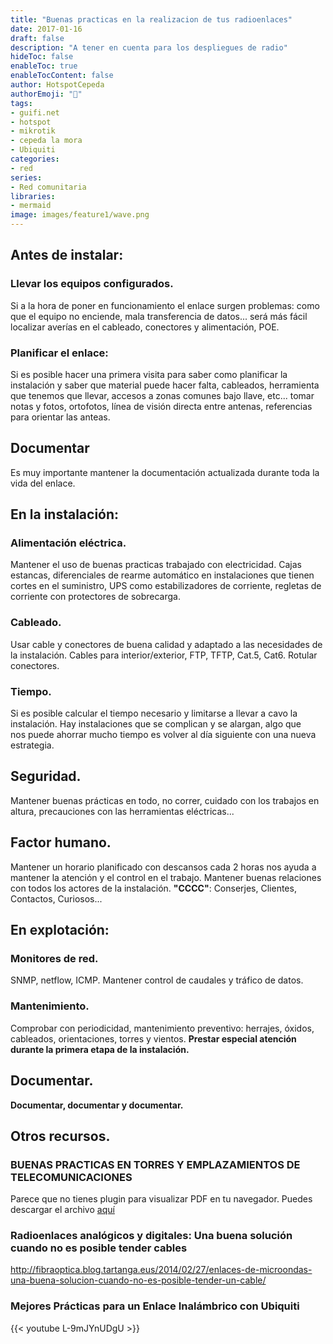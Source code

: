 ```yaml
---
title: "Buenas practicas en la realizacion de tus radioenlaces"
date: 2017-01-16
draft: false
description: "A tener en cuenta para los despliegues de radio"
hideToc: false
enableToc: true
enableTocContent: false
author: HotspotCepeda 
authorEmoji: "🗻"
tags:
- guifi.net
- hotspot
- mikrotik
- cepeda la mora
- Ubiquiti
categories:
- red
series:
- Red comunitaria
libraries:
- mermaid
image: images/feature1/wave.png
---
```

## Antes de instalar:
### Llevar los equipos configurados.
Si a la hora de poner en funcionamiento el enlace surgen problemas: como que el equipo no enciende, mala transferencia de datos... será más fácil localizar averías en el cableado, conectores y alimentación, POE.
### Planificar el enlace:
Si es posible hacer una primera visita para saber como planificar la instalación y saber que material puede hacer falta, cableados, herramienta que tenemos que llevar, accesos a zonas comunes bajo llave, etc... tomar notas y fotos, ortofotos, línea de visión directa entre antenas, referencias para orientar las anteas.
## Documentar
Es muy importante mantener la documentación actualizada durante toda la vida del enlace.
## En la instalación:
### Alimentación eléctrica.
Mantener el uso de buenas practicas trabajado con electricidad.
Cajas estancas, diferenciales de rearme automático en instalaciones que tienen cortes en el suministro, UPS como estabilizadores de corriente, regletas de corriente con protectores de sobrecarga.
### Cableado.
Usar cable y conectores de buena calidad y adaptado a las necesidades de la instalación.
Cables para interior/exterior, FTP, TFTP, Cat.5, Cat6. Rotular conectores.
### Tiempo.
Si es posible calcular el tiempo necesario y limitarse a llevar a cavo la instalación. Hay instalaciones que se complican y se alargan, algo que nos puede ahorrar mucho tiempo es volver al día siguiente con una nueva estrategia.
## Seguridad.
Mantener buenas prácticas en todo, no correr, cuidado con los trabajos en altura, precauciones con las herramientas eléctricas...
## Factor humano.
Mantener un horario planificado con descansos cada 2 horas nos ayuda a mantener la atención y el control en el trabajo.
Mantener buenas relaciones con todos los actores de la instalación. **"CCCC"**: Conserjes, Clientes, Contactos, Curiosos...
## En explotación:
### Monitores de red.
SNMP, netflow, ICMP. Mantener control de caudales y tráfico de datos.
### Mantenimiento.
Comprobar con periodicidad, mantenimiento preventivo: herrajes, óxidos, cableados, orientaciones, torres y vientos. 
**Prestar especial atención durante la primera etapa de la instalación.**
## Documentar.
**Documentar, documentar y documentar.**
## Otros recursos.
### BUENAS PRACTICAS EN TORRES Y EMPLAZAMIENTOS DE TELECOMUNICACIONES
<object data="/pdfs/presentation_2824_1444902978.pdf" type="application/pdf" width="100%" height="510px">
  <p>Parece que no tienes plugin para visualizar PDF en tu navegador.
   Puedes descargar el archivo <a href="/pdfs/presentation_2824_1444902978.pdf">aquí</a></p>  
</object>

### Radioenlaces analógicos y digitales: Una buena solución cuando no es posible tender cables
http://fibraoptica.blog.tartanga.eus/2014/02/27/enlaces-de-microondas-una-buena-solucion-cuando-no-es-posible-tender-un-cable/
### Mejores Prácticas para un Enlace Inalámbrico con Ubiquiti
{{< youtube L-9mJYnUDgU >}}